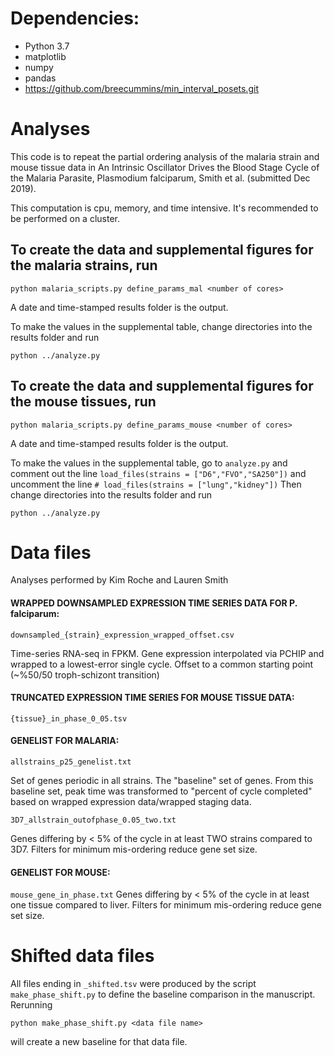 # Dependencies:
- Python 3.7
- matplotlib
- numpy
- pandas
- https://github.com/breecummins/min_interval_posets.git


# Analyses
This code is to repeat the partial ordering analysis of the malaria strain and mouse tissue data in An Intrinsic Oscillator Drives the Blood Stage Cycle of the Malaria Parasite, Plasmodium falciparum, Smith et al. (submitted Dec 2019).

This computation is cpu, memory, and time intensive. It's recommended to be performed on a cluster.


## To create the data and supplemental figures for the malaria strains, run

```python malaria_scripts.py define_params_mal <number of cores>```

A date and time-stamped results folder is the output. 

To make the values in the supplemental table, change directories into the results folder and run

`python ../analyze.py`



## To create the data and supplemental figures for the mouse tissues, run

`python malaria_scripts.py define_params_mouse <number of cores>`

A date and time-stamped results folder is the output. 

To make the values in the supplemental table, go to `analyze.py` and comment out the line
`load_files(strains = ["D6","FVO","SA250"])`
and uncomment the line
`# load_files(strains = ["lung","kidney"])`
Then change directories into the results folder and run

`python ../analyze.py`





# Data files
Analyses performed by Kim Roche and Lauren Smith

#### WRAPPED DOWNSAMPLED EXPRESSION TIME SERIES DATA FOR P. falciparum:

`downsampled_{strain}_expression_wrapped_offset.csv`

 Time-series RNA-seq in FPKM. Gene expression interpolated via PCHIP and wrapped to a lowest-error single cycle. Offset to a common starting point (~%50/50 troph-schizont transition)

#### TRUNCATED EXPRESSION TIME SERIES FOR MOUSE TISSUE DATA:

`{tissue}_in_phase_0_05.tsv`


#### GENELIST FOR MALARIA:

`allstrains_p25_genelist.txt`
 
 Set of genes periodic in all strains. The "baseline" set of genes.
From this baseline set, peak time was transformed to "percent of cycle completed" based on wrapped expression data/wrapped staging data. 

`3D7_allstrain_outofphase_0.05_two.txt`

Genes differing by < 5% of the cycle in at least TWO strains compared to 3D7. Filters for minimum mis-ordering reduce gene set size.


#### GENELIST FOR MOUSE:

`mouse_gene_in_phase.txt`
 Genes differing by < 5% of the cycle in at least one tissue compared to liver. Filters for minimum mis-ordering reduce gene set size.
            
            
# Shifted data files

All files ending in `_shifted.tsv` were produced by the script `make_phase_shift.py` to define the baseline comparison in the manuscript. Rerunning

`python make_phase_shift.py <data file name>`

will create a new baseline for that data file.